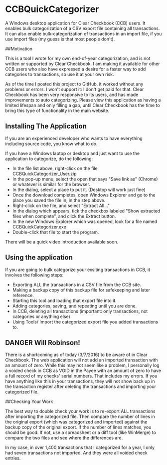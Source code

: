 # CCBQuickCategorizer

A Windows desktop application for Clear Checkbook (CCB) users.  It enables bulk categorization of a CSV export file 
containing all transactions.  It can also enable bulk-categorization of transactions in an import file, if you use 
import files (my guess is that most people don't).

##Motivation

This is a tool I wrote for my own end-of-year categorization, and is not written or supported by Clear Checkbook.
I am making it available for other CCB users who also have expressed a desire for a faster way to add categories to 
transactions, so use it at your own risk.

As of the time I posted this project to GitHub, it worked without any problems or errors.  I won't support it: I 
don't get paid for that.  Clear Checkbook has been very responsive to its users, and has made improvements to auto
categorizing.  Please view this application as having a limited lifespan and only filling a gap, until Clear Checkbook
has the time to bring this type of functionality in the main website.

## Installing The Application
If you are an experienced developer who wants to have everything including source code, you know what to do.

If you have a Windows laptop or desktop and just want to use the application to categorize, do the following:
- In the file list above, right-click on the file CCBQuickCategorizer_User.zip
- In the pop-up menu, select the open that says "Save link as" (Chrome) or whatever is similar for the browser.
- In the dialog, select a place to put it.  (Desktop will work just fine)
- Once the download completes, open Windows Explorer and go to the place you saved the file in, in the step above.
- Right-click on the file, and select "Extract All..."
- In the dialog which appears, tick the checkbox labeled "Show extracted files when complete", and click the Extract button.
- In the new Windows Explorer which was opened, look for a file named CCBQuickCategorizer.exe
- Double-click that file to start the program.

There will be a quick video introduction available soon.

## Using the application
If you are going to bulk categorize your exsiting transactions in CCB, it involves the following steps:
- Exporting ALL the transactions in a CSV file from the CCB site.
- Making a backup copy of this backup file for safekeeping and later reference.
- Starting this tool and loading that export file into it.
- Adding categories, saving, and repeating until you are done.
- In CCB, deleting all transactions (important: only transactions, not categories or anything else)
- Using Tools/ Import the categorized export file you added transactions to.

## DANGER Will Robinson!
There is a shortcoming as of today (3/7/2016) to be aware of in Clear Checkbook. The web application will not add 
an imported transaction with an amount of zero.  While this may not seem like a problem, I personally log a voided check 
in CCB as VOID in the Payee with an amount of zero to have a full record of my checks' serial numbers.  That includes my errors.
If you have anything like this in your transactions, they will not show back up in the transaction register after deleting 
the transactions and importing your categorized file.

##Checking Your Work

The best way to double check your work is to re-export ALL transactions after importing the categorized file.  Then compare
the number of lines in the original export (which was categorized and imported) against the backup copy of the original export.
If the number of lines matches, you should be good.  If not, use a spreadsheet or a diff tool (like WinMerge) to compare the
two files and see where the differences are.

In my case, in over 1,400 transactions that I categorized for a year, I only had seven transactions not imported.  And they
were all voided check entries.



